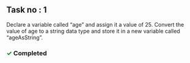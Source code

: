 ## Task no : 1

Declare a variable called “age” and assign it a value of 25. Convert the value of age to a string data type and store it in a new variable called “ageAsString”.

### <span  style="color:green;">&#10003;</span> Completed
